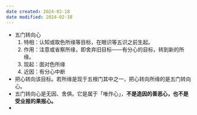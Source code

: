 ```yaml
---
date created: 2024-02-18
date modified: 2024-02-18
---
```

- 五门转向心
    1. 特相：认知或取色所缘等目标，在眼识等五识之前生起。
    2. 作用：注意或省察所缘，即舍弃旧目标——有分心的目标，转到新的所缘。
    3. 现起：面对色所缘
    4. 近因：有分心中断
- 把心转向该目标。若所缘是现于五根门其中之一，把心转向所缘的是五门转向心。
- 五门转向心是无因、舍俱。它是属于「唯作心」，**不是造因的善恶心，也不是受业报的果报心。** 
- 
